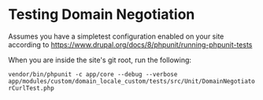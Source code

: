 # Testing Domain Negotiation

Assumes you have a simpletest configuration enabled on your site according to https://www.drupal.org/docs/8/phpunit/running-phpunit-tests

When you are inside the site's git root, run the following:

`vendor/bin/phpunit -c app/core --debug --verbose app/modules/custom/domain_locale_custom/tests/src/Unit/DomainNegotiatorCurlTest.php`
